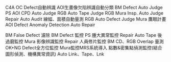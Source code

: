 C4A OC Defect自動辨識
AOI生畫像欠陷辨識自動分類
BM Defect Auto Judge
PS AOI CPD Auto Judge
RGB Auto Tape Judge
RGB Mura Insp. Auto Judge
Repair Auto Audit
線幅、面積自動量測
RGB Auto Defect Judge
Mura 鷹眼計畫
AOI Defect Anomaly Detection
Auto Repair

BM False Defect 濾除
BM Defect 監控
PS 腫大異常監控
Repair Auto Tape 後過磨監控
Mura 影像辨識監控
Repair 人員修片監控
BM CD、RGB Overlap 量測
OK+NG Defect全方位監控
Mura監控MRS系統導入
點數&密集點偵測監控(結合圖形偵測、機構異常資訊)
Auto Link、Tape、Lnk
